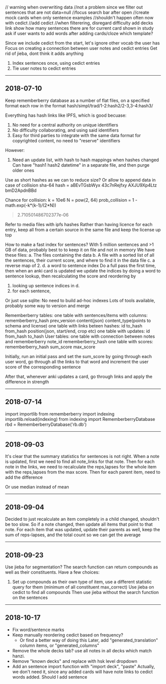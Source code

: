// warning when overwriting data
  //not a problem since we filter out sentences that are not data=null
//focus search bar after open
//create mock cards when only sentence examples
  //shouldn't happen often now with cedict
//add cedict
//when filterering, disregard difficulty
add decks link
  show how many sentences there are for current card shown in study
ask if user wants to add words after adding cards/cloze
  which template?


Since we include cedict from the start, let's ignore other vocab the user has
Focus on creating a connection between user notes and cedict entries
Get rid of jieba, dont think it adds anything

1. Index sentences once, using cedict entries
2. Tie user notes to cedict entries

----------
2018-07-10
----------

Keep rememberberry database as a number of flat files, on a specified format
each row in the format
hash/simpl/trad/1-2:hash2/2-3,3-4:hash3/ 

Everything has hash links like IPFS, which is good becuase:
1. No need for a central authority on unique identifiers
2. No difficulty collaborating, and using said identifiers
3. Easy for third parties to integrate with the same data format for
   copyrighted content, no need to "reserve" identifiers

However:
1. Need an update list, with hash to hash mappings when hashes changed 
   Can have "hash1 hash2 datetime" in a separate file, and then purge older ones

Use as short hashes as we can to reduce size? Or allow to append data in case of collision
sha-64 hash = aBEvTGsbWyx
              43c7nRejfxy
              AXJU9Xp4Ltz
              bmD2ApdnBBd

Chance for collision:
k = 10e6
N = pow(2, 64)
prob_collision = 1 - math.exp(-k*(k-1)/(2*N))
> 2.710501486702377e-06

Refer to media files with ipfs hashes
Rather than having licence for each entry, keep all from a certain source in the same file
and keep the license up top

How to make a fast index for sentences?
With 5 million sentences and >1 GB of data, probably best to to keep it on file and
not in memory
We have these files:
  a. The files containing the data
  b. A file with a sorted list of all the sentences, their current score, and where
     to find it in the data file
  c. a reverse map of 2.
  d. a word to sentence index
Do a full pass the first time, then when an anki card is updated we update the indices
by doing a word to sentence lookup, then recalculating the score and reordering
by
 1. looking up sentence indices in d. 
 2. for each sentence, 

Or just use sqlite:
  No need to build ad-hoc indexes
  Lots of tools available, probably some way to version and merge


Rememberberry tables:
  one table with sentences/items with columns:
    rememberberry_hash prev_version content(json) content_type(points to schema and license)
  one table with links beteen hashes:
    id to_hash from_hash position(json, start/end, crop etc)
  one table with updates:
    id from_hash to_hash
User tables:
  one table with connection between notes and rememberberry
    note_id rememberberry_hash
  one table with scores:
    rememberberry_hash sum_score max_score

Initially, run an initial pass and set the sum_score by going through each user word,
go through all the links to that word and increment the user score of the corresponding sentence

After that, whenever anki updates a card, go through links and apply the difference in strength


----------
2018-07-14
----------

import importlib
from rememberberry import indexing
importlib.reload(indexing)
from indexing import RememberberryDatabase
rbd = RememberberryDatabase('rb.db')

----------
2018-09-03
----------
It's clear that the summary statistics for sentences is not right.
When a note is updated, first we need to find all note_links for that note.
Then for each note in the links, we need to recalculate the reps,lapses for the whole item with the reps,lapses from the max score. Then for each parent item, need to
add the difference

Or use median instead of mean

----------
2018-09-04
----------
Decided to just recalculate an item completely in a child changed, shouldn't be
too slow. So if a note changed, then update all items that point to that note.
For each item that was updated, update their parents as well, keep the sum of
reps-lapses, and the total count so we can get the average

----------
2018-09-23
----------
Use jieba for segmentation? The search function can return compounds as well as their
constituents. Have a few choices:
1. Set up compounds as their own type of item, use a different statistic query
   for them (minimum of all constituent max_correct)
   Use jieba on cedict to find all compounds
   Then use jieba without the search function on the sentences

----------
2018-10-17
----------
* Fix word/sentence marks
* Keep manually reordering cedict based on frequency?
  * Or find a better way of doing this
Later, add "generated_translation" column items, or "generated_columns"
* Remove the whole decks tab? use all notes in all decks which match hanzi.
* Remove "known decks" and replace with hsk level dropdown
* Add an sentence import function with "import deck", "paste"
    Actually, we don't need it, since any added cards will have note links to cedict
    words added. Should I add sentence

